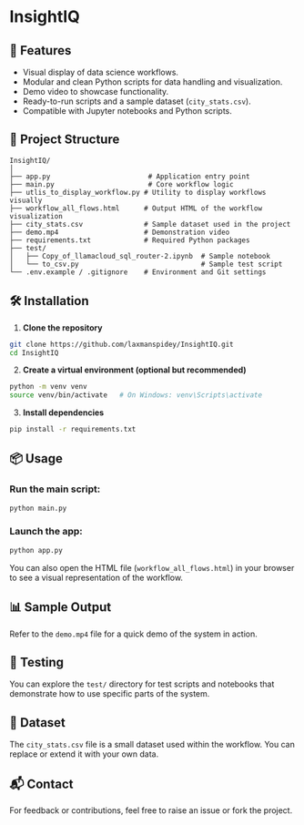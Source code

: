 
# InsightIQ


## 🚀 Features

- Visual display of data science workflows.
- Modular and clean Python scripts for data handling and visualization.
- Demo video to showcase functionality.
- Ready-to-run scripts and a sample dataset (`city_stats.csv`).
- Compatible with Jupyter notebooks and Python scripts.

## 🧱 Project Structure

```
InsightIQ/
│
├── app.py                        # Application entry point
├── main.py                       # Core workflow logic
├── utlis_to_display_workflow.py # Utility to display workflows visually
├── workflow_all_flows.html      # Output HTML of the workflow visualization
├── city_stats.csv               # Sample dataset used in the project
├── demo.mp4                     # Demonstration video
├── requirements.txt             # Required Python packages
├── test/
│   ├── Copy_of_llamacloud_sql_router-2.ipynb  # Sample notebook
│   └── to_csv.py                              # Sample test script
└── .env.example / .gitignore    # Environment and Git settings
```

## 🛠️ Installation

1. **Clone the repository**

```bash
git clone https://github.com/laxmanspidey/InsightIQ.git
cd InsightIQ
```

2. **Create a virtual environment (optional but recommended)**

```bash
python -m venv venv
source venv/bin/activate   # On Windows: venv\Scripts\activate
```

3. **Install dependencies**

```bash
pip install -r requirements.txt
```

## 📦 Usage

### Run the main script:

```bash
python main.py
```

### Launch the app:

```bash
python app.py
```

You can also open the HTML file (`workflow_all_flows.html`) in your browser to see a visual representation of the workflow.

## 📊 Sample Output

Refer to the `demo.mp4` file for a quick demo of the system in action.

## 🧪 Testing

You can explore the `test/` directory for test scripts and notebooks that demonstrate how to use specific parts of the system.

## 📂 Dataset

The `city_stats.csv` file is a small dataset used within the workflow. You can replace or extend it with your own data.

## 📬 Contact

For feedback or contributions, feel free to raise an issue or fork the project.
